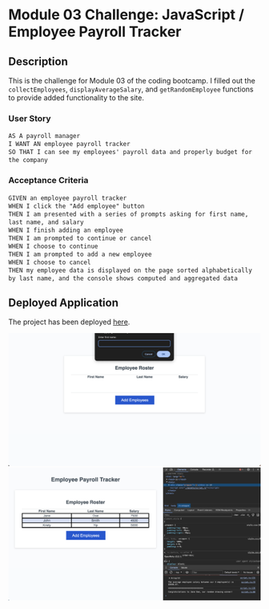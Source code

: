 # Module 03 Challenge: JavaScript / Employee Payroll Tracker

## Description
This is the challenge for Module 03 of the coding bootcamp. I filled out the `collectEmployees`, `displayAverageSalary`, and `getRandomEmployee` functions to provide added functionality to the site.

### User Story
```
AS A payroll manager
I WANT AN employee payroll tracker
SO THAT I can see my employees' payroll data and properly budget for the company
```

### Acceptance Criteria
```
GIVEN an employee payroll tracker
WHEN I click the "Add employee" button
THEN I am presented with a series of prompts asking for first name, last name, and salary
WHEN I finish adding an employee
THEN I am prompted to continue or cancel
WHEN I choose to continue
THEN I am prompted to add a new employee
WHEN I choose to cancel
THEN my employee data is displayed on the page sorted alphabetically by last name, and the console shows computed and aggregated data
```

## Deployed Application
The project has been deployed [here](https://kristyyip.github.io/module-03-payroll//).

![Prompt](assets/images/prompt.png)
![Display](assets/images/display-new.png)